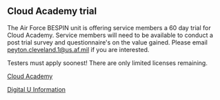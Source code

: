 ##  Cloud Academy trial 

The Air Force BESPIN unit is offering service members a 60 day trial for Cloud Academy. 
Service members will need to be available to conduct a post trial survey and questionnaire's on the value gained.
Please email peyton.cleveland.1@us.af.mil if you are interested.

Testers must apply soonest! There are only limited licenses remaining.

[Cloud Academy](https://cloudacademy.com/)

[Digital U Information](https://www.fedscoop.com/air-forces-digital-university-free-technical-training/)
